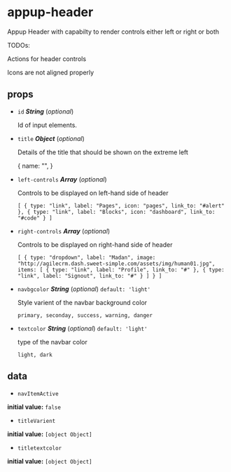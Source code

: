 # appup-header 

Appup Header with capabilty to render controls either left or right or both

TODOs:

Actions for header controls

Icons are not aligned properly 

## props 

- `id` ***String*** (*optional*) 

  Id of input elements. 

- `title` ***Object*** (*optional*) 

  Details of the title that should be shown on the extreme left
  
  {
  name: "",
  } 

- `left-controls` ***Array*** (*optional*) 

  Controls to be displayed on left-hand side of header
  
  `
  [
  {
  type: "link",
  label: "Pages",
  icon: "pages",
  link_to: "#alert"
  },
  {
  type: "link",
  label: "Blocks",
  icon: "dashboard",
  link_to: "#code"
  }
  ]
  ` 

- `right-controls` ***Array*** (*optional*) 

  Controls to be displayed on right-hand side of header
  
  `
  [
  {
  type: "dropdown",
  label: "Madan",
  image: "http://agilecrm.dash.sweet-simple.com/assets/img/human01.jpg",
  items: [
  {
  type: "link",
  label: "Profile",
  link_to: "#"
  },
  {
  type: "link",
  label: "Signout",
  link_to: "#"
  }
  ]
  }
  ]
  ` 

- `navbgcolor` ***String*** (*optional*) `default: 'light'` 

  Style varient of the navbar background color
  
  `primary, seconday, success, warning, danger` 

- `textcolor` ***String*** (*optional*) `default: 'light'` 

  type of the navbar color
  
  `light, dark` 

## data 

- `navItemActive` 

**initial value:** `false` 

- `titleVarient` 

**initial value:** `[object Object]` 

- `titletextcolor` 

**initial value:** `[object Object]` 

